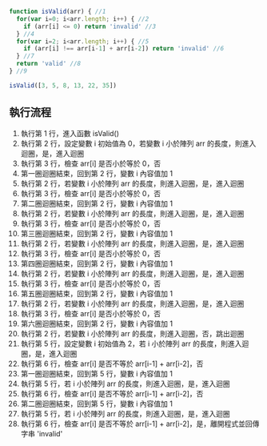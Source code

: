 ``` js
function isValid(arr) { //1
  for(var i=0; i<arr.length; i++) { //2
    if (arr[i] <= 0) return 'invalid' //3
  } //4
  for(var i=2; i<arr.length; i++) { //5
    if (arr[i] !== arr[i-1] + arr[i-2]) return 'invalid' //6
  } //7
  return 'valid' //8
} //9

isValid([3, 5, 8, 13, 22, 35])
```

## 執行流程
1. 執行第 1 行，進入函數 isValid()
2. 執行第 2 行，設定變數 i 初始值為 0，若變數 i 小於陣列 arr 的長度，則進入迴圈，是，進入迴圈
3. 執行第 3 行，檢查 arr[i] 是否小於等於 0，否
4. 第一圈迴圈結束，回到第 2 行，變數 i 內容值加 1
5. 執行第 2 行，若變數 i 小於陣列 arr 的長度，則進入迴圈，是，進入迴圈
6. 執行第 3 行，檢查 arr[i] 是否小於等於 0，否
7.  第二圈迴圈結束，回到第 2 行，變數 i 內容值加 1
8.  執行第 2 行，若變數 i 小於陣列 arr 的長度，則進入迴圈，是，進入迴圈
9.  執行第 3 行，檢查 arr[i] 是否小於等於 0，否
10. 第三圈迴圈結束，回到第 2 行，變數 i 內容值加 1
11. 執行第 2 行，若變數 i 小於陣列 arr 的長度，則進入迴圈，是，進入迴圈
12. 執行第 3 行，檢查 arr[i] 是否小於等於 0，否
13. 第四圈迴圈結束，回到第 2 行，變數 i 內容值加 1
14. 執行第 2 行，若變數 i 小於陣列 arr 的長度，則進入迴圈，是，進入迴圈
15. 執行第 3 行，檢查 arr[i] 是否小於等於 0，否
16. 第五圈迴圈結束，回到第 2 行，變數 i 內容值加 1
17. 執行第 2 行，若變數 i 小於陣列 arr 的長度，則進入迴圈，是，進入迴圈
18. 執行第 3 行，檢查 arr[i] 是否小於等於 0，否
19. 第六圈迴圈結束，回到第 2 行，變數 i 內容值加 1
20. 執行第 2 行，若變數 i 小於陣列 arr 的長度，則進入迴圈，否，跳出迴圈
21. 執行第 5 行，設定變數 i 初始值為 2，若 i 小於陣列 arr 的長度，則進入迴圈，是，進入迴圈
22. 執行第 6 行，檢查 arr[i] 是否不等於 arr[i-1] + arr[i-2]，否
23. 第一圈迴圈結束，回到第 5 行，變數 i 內容值加 1
24. 執行第 5 行，若 i 小於陣列 arr 的長度，則進入迴圈，是，進入迴圈
25. 執行第 6 行，檢查 arr[i] 是否不等於 arr[i-1] + arr[i-2]，否
26. 第二圈迴圈結束，回到第 5 行，變數 i 內容值加 1
27. 執行第 5 行，若 i 小於陣列 arr 的長度，則進入迴圈，是，進入迴圈
28. 執行第 6 行，檢查 arr[i] 是否不等於 arr[i-1] + arr[i-2]，是，離開程式並回傳字串 'invalid'
